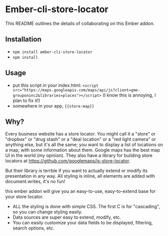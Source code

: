 # Ember-cli-store-locator

This README outlines the details of collaborating on this Ember addon.

## Installation

* `npm install ember-cli-store-locator`
* `npm install`

## Usage

* put this script in your index.html: `<script src="https://maps.googleapis.com/maps/api/js?client=gme-grouponinc2&libraries=places"></script>` (I know this is annoying, I plan to fix it!)
* somewhere in your app, `{{store-map}}`

## Why?

Every business website has a store locator.  You might call it a "store" or "dropbox" or "drug stash" or a "deal location" or a "red light camera" or anything else, but it's all the same; you want to display a list of locations on a map, with some information about them.  Google maps has the best map UI in the world (my opinion).  They also have a library for building store locators at https://github.com/googlemaps/js-store-locator.  

But their library is terrble if you want to actually extend or modify its presentation in any way.  All styling is inline, all elements are added with document.writes, it's no fun!

this ember addon will give you an easy-to-use, easy-to-extend base for your store locator.

* ALL the styling is done with simple CSS.  The first C is for "cascading", so you can change styling easily.
* Data sources are super easy to extend, modify, etc.
* You can easily customize your data fields to be displayed, filtering, search options, etc.


